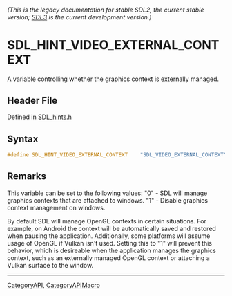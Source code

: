 ###### (This is the legacy documentation for stable SDL2, the current stable version; [SDL3](https://wiki.libsdl.org/SDL3/) is the current development version.)
# SDL_HINT_VIDEO_EXTERNAL_CONTEXT

A variable controlling whether the graphics context is externally managed.

## Header File

Defined in [SDL_hints.h](https://github.com/libsdl-org/SDL/blob/SDL2/include/SDL_hints.h)

## Syntax

```c
#define SDL_HINT_VIDEO_EXTERNAL_CONTEXT    "SDL_VIDEO_EXTERNAL_CONTEXT"
```

## Remarks

This variable can be set to the following values: "0" - SDL will manage
graphics contexts that are attached to windows. "1" - Disable graphics
context management on windows.

By default SDL will manage OpenGL contexts in certain situations. For
example, on Android the context will be automatically saved and restored
when pausing the application. Additionally, some platforms will assume
usage of OpenGL if Vulkan isn't used. Setting this to "1" will prevent this
behavior, which is desireable when the application manages the graphics
context, such as an externally managed OpenGL context or attaching a Vulkan
surface to the window.

----
[CategoryAPI](CategoryAPI), [CategoryAPIMacro](CategoryAPIMacro)


